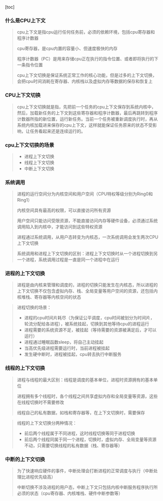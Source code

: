 [toc]

### 什么是CPU上下文

>   cpu上下文是指cpu运行任何任务前，必须的依赖环境，包括cpu寄存器和程序计数器
>
>   cpu寄存器，是cpu内置的容量小、但速度极快的内存
>
>   程序计数器（PC）是用来存储cpu正在执行的指令位置、或者即将执行的下一条指令位置
>
>   cpu上下文切换是保证系统正常工作的核心功能，但是过多的上下文切换，会把cpu时间消耗在寄存器、内核栈以及虚拟内存等数据的保存和恢复上

### CPU上下文切换

>   cpu上下文切换就是指，先把前一个任务的cpu上下文保存到系统内核中，然后，加载新任务的上下文到这些寄存器和程序计数器，最后再跳转到程序计数器所指的新位置，运行新任务。当前一个任务被重新调度执行时，再从系统内核加载进来保存的cpu上下文，这样就能保证任务原来的状态不受影响，让任务看起来还是连续运行的。 

### cpu上下文切换的场景

>   *   进程上下文切换
>   *   线程上下文切换
>   *   中断上下文切换

### 系统调用

>   进程的运行空间分为内核空间和用户空间（CPU特权等级分别为Ring0和Ring1）
>
>   内核空间具有最高的权限，可以直接访问所有资源
>
>   用户空间只能访问受限资源，不能直接访问内存等硬件设备，必须通过系统调用陷入到内核中，才能访问到这些特权资源
>
>   进程通过系统调用，从用户态转变为内核态，一次系统调用会发生两次CPU上下文切换
>
>   系统调用和进程上下文切换的区别：进程上下文切换时从一个进程切换到另一个进程，系统调用过程是一直是同一个进程中在运行

### 进程的上下文切换

>   进程是由内核来管理和调度的，进程的切换只能发生在内核态，所以进程的上下文切换不仅包含虚拟内存、栈、全局变量等用户空间的资源，还包括内核堆栈、寄存器等内核空间的状态



>   进程切换的场景：
>
>   *   进程的cpu时间片耗尽（为保证公平调度，cpu时间被划分为时间片，轮流分配给各进程），被系统挂起，切换到其他等待cpu的进程运行
>   *   进程需要的系统资源不足，被挂起（等待需要的资源被满足后，才可以运行）
>   *   进程通过睡眠函数sleep，将自己主动挂起
>   *   当高优先级进程需要运行时，当前进程被挂起
>   *   发生硬中断时，进程被挂起，cpu转去执行中断服务



### 线程的上下文切换

>   进程与线程的最大区别：线程是调度的基本单位，进程时资源拥有的基本单位
>
>   进程拥有多个线程时，各个线程之间共享虚拟内存和全局变量等资源，这些在线程切换时不需要修改
>
>   线程自己的私有数据，如栈和寄存器等，在上下文切换时，需要保存



>   线程的上下文切换分两种情况：
>
>   *   前后两个线程属于不同进程，这时线程切换等同于进程切换
>   *   前后两个线程同属于同一个进程，切换时，虚拟内存、全局变量等资源不动，只需要切换线程的私有数据（栈、寄存器等）



### 中断的上下文切换

>   为了快速响应硬件的事件，中断处理会打断进程的正常调度与执行（中断处理比进程优先级高）
>
>   中断切换不涉及进程的用户态，中断上下文只包括内核中断服务程序执行所必须的状态（cpu寄存器、内核堆栈、硬件中断参数等）